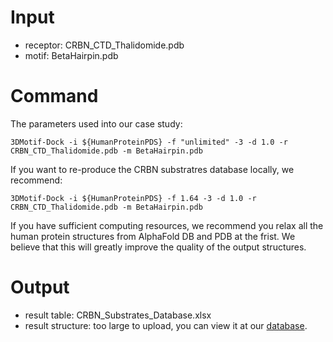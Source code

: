 Input
===
- receptor: CRBN_CTD_Thalidomide.pdb   
- motif: BetaHairpin.pdb     

Command
===
The parameters used into our case study:   
```
3DMotif-Dock -i ${HumanProteinPDS} -f "unlimited" -3 -d 1.0 -r CRBN_CTD_Thalidomide.pdb -m BetaHairpin.pdb 
```
If you want to re-produce the CRBN substratres database locally,  we recommend:   
```
3DMotif-Dock -i ${HumanProteinPDS} -f 1.64 -3 -d 1.0 -r CRBN_CTD_Thalidomide.pdb -m BetaHairpin.pdb 
```
If you have sufficient computing resources, we recommend you relax all the human protein structures from AlphaFold DB and PDB at the frist. We believe that this will greatly improve the quality of the output structures.    


Output
===
- result table: CRBN_Substrates_Database.xlsx  
- result structure: too large to upload, you can view it at our [database](https://bailab.siais.shanghaitech.edu.cn/services/crbn-subslib).



